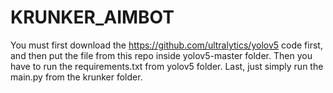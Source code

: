 # KRUNKER_AIMBOT
You must first download the https://github.com/ultralytics/yolov5 code first, and then put the file from this repo inside yolov5-master folder.
Then you have to run the requirements.txt from yolov5 folder.
Last, just simply run the main.py from the krunker folder.
